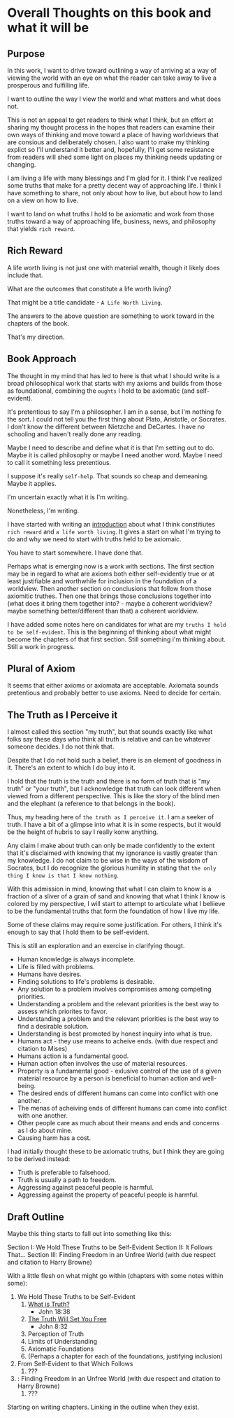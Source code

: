# Overall Thoughts on this book and what it will be

## Purpose

In this work, I want to drive toward outlining a way of arriving at a way of viewing the world with an eye on what the reader can take away to live a prosperous and fulfilling life.

I want to outline the way I view the world and what matters and what does not.

This is not an appeal to get readers to think what I think, but an effort at sharing my thought process in the hopes that readers can examine their own ways of thinking and move toward a place of having worldviews that are consious and deliberately chosen. I also want to make my thinking explict so I'll understand it better and, hopefully, I'll get some resistance from readers will shed some light on places my thinking needs updating or changing.

I am living a life with many blessings and I'm glad for it. I think I've realized some truths that make for a pretty decent way of approaching life. I think I have something to share, not only about how to live, but about how to land on a view on how to live.

I want to land on what truths I hold to be axiomatic and work from those truths toward a way of approaching life, business, news, and philosophy that yields `rich reward`.

## Rich Reward

A life worth living is not just one with material wealth, though it likely does include that.

What are the outcomes that constitute a life worth living?

That might be a title candidate - `A Life Worth Living`.

The answers to the above question are something to work toward in the chapters of the book.

That's my direction.

## Book Approach

The thought in my mind that has led to here is that what I should write is a broad philosophical work that starts with my axioms and builds from those as foundational, combining the `oughts` I hold to be axiomatic (and self-evident).

It's pretentious to say I'm a philosopher. I am in a sense, but I'm nothing fo the sort. I could not tell you the first thing about Plato, Aristotle, or Socrates. I don't know the different between Nietzche and DeCartes. I have no schooling and haven't really done any reading.

Maybe I need to describe and define what it is that I'm setting out to do. Maybe it is called philosophy or maybe I need another word. Maybe I need to call it something less pretentious.

I suppose it's really `self-help`. That sounds so cheap and demeaning. Maybe it applies.

I'm uncertain exactly what it is I'm writing.

Nonetheless, I'm writing.

I have started with writing an [introduction](/introduction.md) about what I think constitiutes `rich reward` and `a life worth living`. It gives a start on what I'm trying to do and why we need to start with truths held to be axiomaic.

You have to start somewhere. I have done that.

Perhaps what is emerging now is a work with sections. The first section may be in regard to what are axioms both either self-evidently true or at least justifiable and worthwhile for inclusion in the foundation of a worldview. Then another section on conclusions that follow from those axiomitic truthes. Then one that brings those conclusions together into (what does it bring them together into? - maybe a coherent worldview? maybe something better/different than that) a coherent worldview.

I have added some notes here on candidates for what are my `truths I hold to be self-evident`. This is the beginning of thinking about what might become the chapters of that first section. Still something i'm thinking about. Still a work in progress.

## Plural of Axiom

It seems that either axioms or axiomata are acceptable. Axiomata sounds pretentious and probably better to use axioms. Need to decide for certain.

## The Truth as I Perceive it

I almost called this section "my truth", but that sounds exactly like what folks say these days who think all truth is relative and can be whatever someone decides. I do not think that.

Despite that I do not hold such a belief, there is an element of goodness in it. There's an extent to which I do buy into it.

I hold that the truth is the truth and there is no form of truth that is "my truth" or "your truth", but I acknowledge that truth can look different when viewed from a different perspective. This is like the story of the blind men and the elephant (a reference to that belongs in the book).

Thus, my heading here of `the truth as I perceive it`. I am a seeker of truth. I have a bit of a glimpse into what it is in some respects, but it would be the height of hubris to say I really konw anything.

Any claim I make about truth can only be made confidently to the extent that it's disclaimed with knowing that my ignorance is vastly greater than my knowledge. I do not claim to be wise in the ways of the wisdom of Socrates, but I do recognize the glorious humility in stating that `the only thing I know is that I know nothing`.

With this admission in mind, knowing that what I can claim to know is a fraction of a sliver of a grain of sand and knowing that what I think I know is colored by my perspective, I will start to attempt to articulate what I beliieve to be the fundamental truths that form the foundation of how I live my life.

Some of these claims may require some justification. For others, I think it's enough to say that I hold them to be self-evident.

This is still an exploration and an exercise in clarifying thougt.

- Human knowledge is always incomplete.
- Life is filled with problems.
- Humans have desires.
- Finding solutions to life's problems is desirable.
- Any solution to a problem involves compromises among competing priorities.
- Understanding a problem and the relevant priorities is the best way to assess which priorites to favor.
- Understanding a problem and the relevant priorities is the best way to find a desirable solution.
- Understanding is best promoted by honest inquiry into what is true.
- Humans act - they use means to acheive ends. (with due respect and citation to Mises)
- Humans action is a fundamental good.
- Human action often involves the use of material resources.
- Property is a fundamental good - exlusive control of the use of a given material resource by a person is beneficial to human action and well-being.
- The desired ends of different humans can come into conflict with one another.
- The menas of acheiving ends of different humans can come into conflict with one another.
- Other people care as much about their means and ends and concerns as I do about mine.
- Causing harm has a cost.

I had initially thought these to be axiomatic truths, but I think they are going to be derived instead:

- Truth is preferable to falsehood.
- Truth is usually a path to freedom.
- Aggressing against peaceful people is harmful.
- Aggressing against the property of peaceful people is harmful.

## Draft Outline

Maybe this thing starts to fall out into something like this:

Section I: We Hold These Truths to be Self-Evident
Section II: It Follows That...
Section III: Finding Freedom in an Unfree World (with due respect and citation to Harry Browne)

With a little flesh on what might go within (chapters with some notes within some):

1. We Hold These Truths to be Self-Evident
    1. [What is Truth?](/what-is-truth.md)
        - John 18:38
    1. [The Truth Will Set You Free](/truth-free.md) 
        - John 8:32
    1. Perception of Truth
    1. Limits of Understanding
    1. Axiomatic Foundations
    1. (Perhaps a chapter for each of the foundations, justifying inclusion)
1. From Self-Evident to that Which Follows
    1. ???
1. : Finding Freedom in an Unfree World (with due respect and citation to Harry Browne)
    1. ???

Starting on writing chapters. Linking in the outline when they exist.
